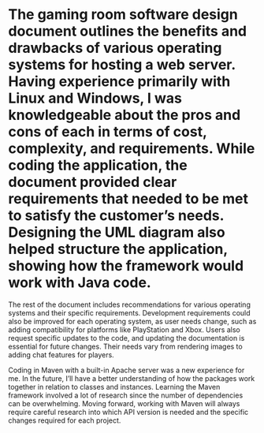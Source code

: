 # The gaming room software design document outlines the benefits and drawbacks of various operating systems for hosting a web server. Having experience primarily with Linux and Windows, I was knowledgeable about the pros and cons of each in terms of cost, complexity, and requirements. While coding the application, the document provided clear requirements that needed to be met to satisfy the customer’s needs. Designing the UML diagram also helped structure the application, showing how the framework would work with Java code.

The rest of the document includes recommendations for various operating systems and their specific requirements. Development requirements could also be improved for each operating system, as user needs change, such as adding compatibility for platforms like PlayStation and Xbox. Users also request specific updates to the code, and updating the documentation is essential for future changes. Their needs vary from rendering images to adding chat features for players.

Coding in Maven with a built-in Apache server was a new experience for me. In the future, I’ll have a better understanding of how the packages work together in relation to classes and instances. Learning the Maven framework involved a lot of research since the number of dependencies can be overwhelming. Moving forward, working with Maven will always require careful research into which API version is needed and the specific changes required for each project.
